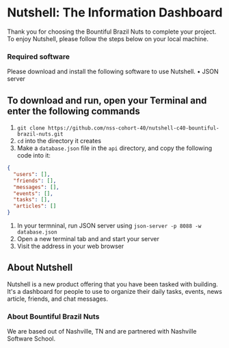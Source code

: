 # Nutshell: The Information Dashboard

Thank you for choosing the Bountiful Brazil Nuts to complete your project. To enjoy Nutshell, please follow the steps below on your local machine.

### Required software 
Please download and install the following software to use Nutshell. 
• JSON server

## To download and run, open your Terminal and enter the following commands

1. `git clone https://github.com/nss-cohort-40/nutshell-c40-bountiful-brazil-nuts.git`
1. `cd` into the directory it creates
1. Make a `database.json` file in the `api` directory, and copy the following code into it: 
```json 
{
  "users": [],
  "friends": [],
  "messages": [],
  "events": [],
  "tasks": [],
  "articles": []
}
```
1. In your termninal, run JSON server using `json-server -p 8088 -w database.json`
1. Open a new terminal tab and and start your server
1. Visit the address in your web browser

## About Nutshell

Nutshell is a new product offering that you have been tasked with building. It's a dashboard for people to use to organize their daily tasks, events, news article, friends, and chat messages.

### About Bountiful Brazil Nuts
We are based out of Nashville, TN and are partnered with Nashville Software School.
